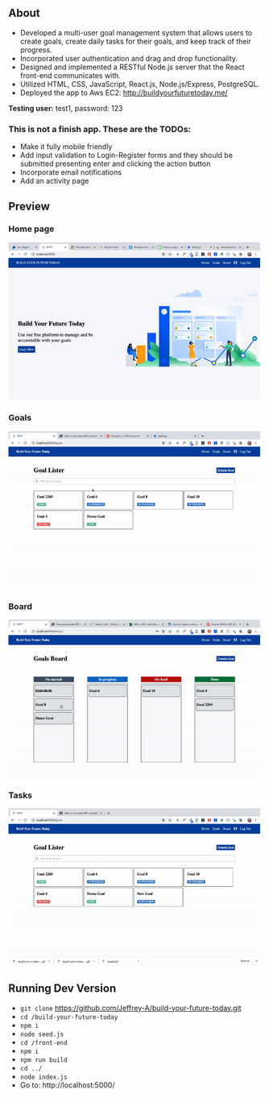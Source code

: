 ## About 

- Developed a multi-user goal management system that allows users to create goals, create daily tasks for their goals, and keep track of their progress.  
- Incorporated user authentication and drag and drop functionality.  
- Designed and implemented a RESTful Node.js server that the React front-end communicates with.  
- Utilized HTML, CSS, JavaScript, React.js, Node.js/Express, PostgreSQL.  
- Deployed the app to Aws EC2: http://buildyourfuturetoday.me/

**Testing user:** test1, password: 123

### This is not a finish app. These are the TODOs:
- Make it fully mobile friendly
- Add input validation to Login-Register forms and they should be submitted presenting enter and clicking the action button
- Incorporate email notifications
- Add an activity page

## Preview

### Home page
<img width='500' src='preview/home.gif' />

### Goals
<img width='500' src='preview/goals.gif' />

### Board
<img width='500' src='preview/board.gif' />

### Tasks
<img width='500' src='preview/task.gif' />


## Running Dev Version

- `git clone` https://github.com/Jeffrey-A/build-your-future-today.git
- `cd /build-your-future-today`
- `npm i`
- `node seed.js`
- `cd /front-end`
- `npm i`
- `npm run build`
- `cd ../`
- `node index.js`
- Go to: http://localhost:5000/
